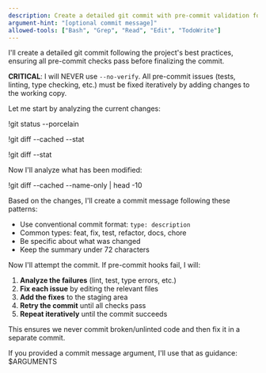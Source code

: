 ```yaml
---
description: Create a detailed git commit with pre-commit validation following project best practices
argument-hint: "[optional commit message]"
allowed-tools: ["Bash", "Grep", "Read", "Edit", "TodoWrite"]
---
```


I'll create a detailed git commit following the project's best practices, ensuring all pre-commit checks pass before finalizing the commit.

**CRITICAL**: I will NEVER use `--no-verify`. All pre-commit issues (tests, linting, type checking, etc.) must be fixed iteratively by adding changes to the working copy.

Let me start by analyzing the current changes:

!git status --porcelain

!git diff --cached --stat

!git diff --stat

Now I'll analyze what has been modified:

!git diff --cached --name-only | head -10

Based on the changes, I'll create a commit message following these patterns:

- Use conventional commit format: `type: description`
- Common types: feat, fix, test, refactor, docs, chore
- Be specific about what was changed
- Keep the summary under 72 characters

Now I'll attempt the commit. If pre-commit hooks fail, I will:

1. **Analyze the failures** (lint, test, type errors, etc.)
2. **Fix each issue** by editing the relevant files
3. **Add the fixes** to the staging area
4. **Retry the commit** until all checks pass
5. **Repeat iteratively** until the commit succeeds

This ensures we never commit broken/unlinted code and then fix it in a separate commit.

If you provided a commit message argument, I'll use that as guidance: $ARGUMENTS
